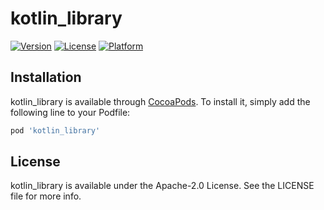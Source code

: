 # kotlin_library

[![Version](https://img.shields.io/cocoapods/v/kotlin_library.svg?style=flat)](https://cocoapods.org/pods/kotlin_library)
[![License](https://img.shields.io/cocoapods/l/kotlin_library.svg?style=flat)](https://cocoapods.org/pods/kotlin_library)
[![Platform](https://img.shields.io/cocoapods/p/kotlin_library.svg?style=flat)](https://cocoapods.org/pods/kotlin_library)

## Installation

kotlin_library is available through [CocoaPods](https://cocoapods.org). To install
it, simply add the following line to your Podfile:

```ruby
pod 'kotlin_library'
```

## License

kotlin_library is available under the Apache-2.0 License. See the LICENSE file for more info.
